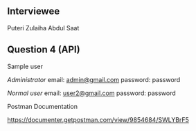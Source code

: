 
## Interviewee

Puteri Zulaiha Abdul Saat

## Question 4 (API)

Sample user

*Administrator*
email: admin@gmail.com
password: password

*Normal user*
email: user2@gmail.com
password: password

Postman Documentation

https://documenter.getpostman.com/view/9854684/SWLYBrF5

